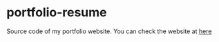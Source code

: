 # portfolio-resume
Source code of my portfolio website. You can check the website at [here](https://austinnguyen00.com/)
